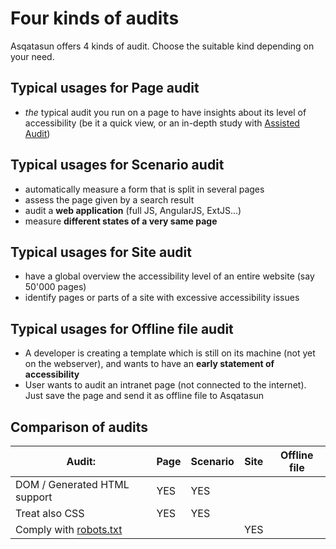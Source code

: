 # Four kinds of audits

Asqatasun offers 4 kinds of audit. Choose the suitable kind depending on your need.

## Typical usages for Page audit

* *the* typical audit you run on a page to have insights about its level of accessibility
(be it a quick view, or an in-depth study with [Assisted Audit](userdoc-assisted-audit.md))

## Typical usages for Scenario audit

* automatically measure a form that is split in several pages 
* assess the page given by a search result
* audit a **web application** (full JS, AngularJS, ExtJS...)
* measure **different states of a very same page**

## Typical usages for Site audit

* have a global overview the accessibility level of an entire website (say 
50'000 pages)
* identify pages or parts of a site with excessive accessibility issues

## Typical usages for Offline file audit

* A developer is creating a template which is still on its machine (not yet on the 
webserver), and wants to have an **early statement of accessibility**
* User wants to audit an intranet page (not connected to the internet). Just save the 
page and send it as offline file to Asqatasun


## Comparison of audits

 Audit:                             | Page          | Scenario      | Site          | Offline file
----------------------------------- | ------------- | --------------| ------------- | -------------
DOM / Generated HTML support        | YES           | YES           |               |
Treat also CSS                      | YES           | YES           |               |
Comply with [robots.txt](http://www.robotstxt.org) |               |               | YES           | 
